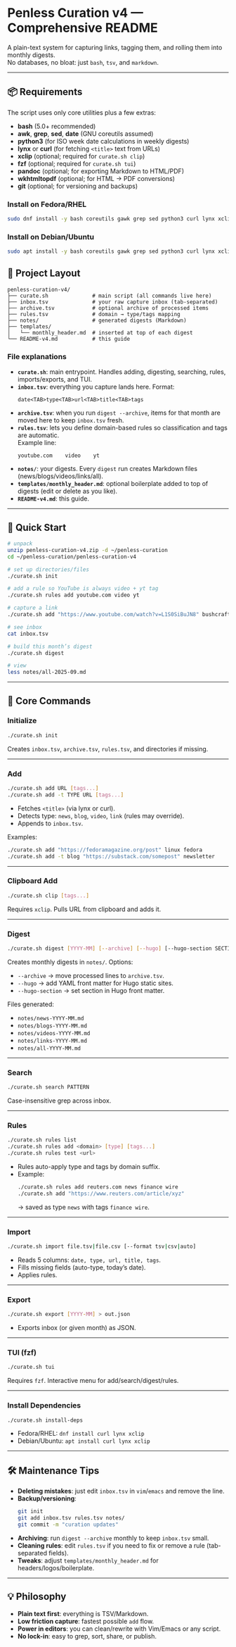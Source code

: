 # Penless Curation v4 — Comprehensive README

A plain-text system for capturing links, tagging them, and rolling them into monthly digests.  
No databases, no bloat: just `bash`, `tsv`, and `markdown`.  

---

## 📦 Requirements

The script uses only core utilities plus a few extras:

- **bash** (5.0+ recommended)
- **awk**, **grep**, **sed**, **date** (GNU coreutils assumed)
- **python3** (for ISO week date calculations in weekly digests)
- **lynx** or **curl** (for fetching `<title>` text from URLs)
- **xclip** (optional; required for `curate.sh clip`)
- **fzf** (optional; required for `curate.sh tui`)
- **pandoc** (optional; for exporting Markdown to HTML/PDF)
- **wkhtmltopdf** (optional; for HTML → PDF conversions)
- **git** (optional; for versioning and backups)

### Install on Fedora/RHEL
```bash
sudo dnf install -y bash coreutils gawk grep sed python3 curl lynx xclip fzf pandoc wkhtmltopdf git
```

### Install on Debian/Ubuntu
```bash
sudo apt install -y bash coreutils gawk grep sed python3 curl lynx xclip fzf pandoc wkhtmltopdf git
```

## 📂 Project Layout

```
penless-curation-v4/
├── curate.sh              # main script (all commands live here)
├── inbox.tsv              # your raw capture inbox (tab-separated)
├── archive.tsv            # optional archive of processed items
├── rules.tsv              # domain → type/tags mapping
├── notes/                 # generated digests (Markdown)
├── templates/
│   └── monthly_header.md  # inserted at top of each digest
└── README-v4.md           # this guide
```

### File explanations
- **`curate.sh`**: main entrypoint. Handles adding, digesting, searching, rules, imports/exports, and TUI.
- **`inbox.tsv`**: everything you capture lands here. Format:  
  ```
  date<TAB>type<TAB>url<TAB>title<TAB>tags
  ```
- **`archive.tsv`**: when you run `digest --archive`, items for that month are moved here to keep `inbox.tsv` fresh.
- **`rules.tsv`**: lets you define domain-based rules so classification and tags are automatic.  
  Example line:  
  ```
  youtube.com    video    yt
  ```
- **`notes/`**: your digests. Every `digest` run creates Markdown files (news/blogs/videos/links/all).
- **`templates/monthly_header.md`**: optional boilerplate added to top of digests (edit or delete as you like).
- **`README-v4.md`**: this guide.

---

## 🚀 Quick Start

```bash
# unpack
unzip penless-curation-v4.zip -d ~/penless-curation
cd ~/penless-curation/penless-curation-v4

# set up directories/files
./curate.sh init

# add a rule so YouTube is always video + yt tag
./curate.sh rules add youtube.com video yt

# capture a link
./curate.sh add "https://www.youtube.com/watch?v=L1S0SiBuJN8" bushcraft

# see inbox
cat inbox.tsv

# build this month’s digest
./curate.sh digest

# view
less notes/all-2025-09.md
```

---

## 🔑 Core Commands

### Initialize
```bash
./curate.sh init
```
Creates `inbox.tsv`, `archive.tsv`, `rules.tsv`, and directories if missing.

---

### Add
```bash
./curate.sh add URL [tags...]
./curate.sh add -t TYPE URL [tags...]
```
- Fetches `<title>` (via lynx or curl).
- Detects type: `news`, `blog`, `video`, `link` (rules may override).
- Appends to `inbox.tsv`.

Examples:
```bash
./curate.sh add "https://fedoramagazine.org/post" linux fedora
./curate.sh add -t blog "https://substack.com/somepost" newsletter
```

---

### Clipboard Add
```bash
./curate.sh clip [tags...]
```
Requires `xclip`. Pulls URL from clipboard and adds it.

---

### Digest
```bash
./curate.sh digest [YYYY-MM] [--archive] [--hugo] [--hugo-section SECTION]
```
Creates monthly digests in `notes/`. Options:
- `--archive` → move processed lines to `archive.tsv`.
- `--hugo` → add YAML front matter for Hugo static sites.
- `--hugo-section` → set section in Hugo front matter.

Files generated:
- `notes/news-YYYY-MM.md`
- `notes/blogs-YYYY-MM.md`
- `notes/videos-YYYY-MM.md`
- `notes/links-YYYY-MM.md`
- `notes/all-YYYY-MM.md`

---

### Search
```bash
./curate.sh search PATTERN
```
Case-insensitive grep across inbox.

---

### Rules
```bash
./curate.sh rules list
./curate.sh rules add <domain> [type] [tags...]
./curate.sh rules test <url>
```
- Rules auto-apply type and tags by domain suffix.
- Example:
  ```bash
  ./curate.sh rules add reuters.com news finance wire
  ./curate.sh add "https://www.reuters.com/article/xyz"
  ```
  → saved as type `news` with tags `finance wire`.

---

### Import
```bash
./curate.sh import file.tsv|file.csv [--format tsv|csv|auto]
```
- Reads 5 columns: `date, type, url, title, tags`.
- Fills missing fields (auto-type, today’s date).
- Applies rules.

---

### Export
```bash
./curate.sh export [YYYY-MM] > out.json
```
- Exports inbox (or given month) as JSON.

---

### TUI (fzf)
```bash
./curate.sh tui
```
Requires `fzf`. Interactive menu for add/search/digest/rules.

---

### Install Dependencies
```bash
./curate.sh install-deps
```
- Fedora/RHEL: `dnf install curl lynx xclip`
- Debian/Ubuntu: `apt install curl lynx xclip`

---

## 🛠 Maintenance Tips

- **Deleting mistakes**: just edit `inbox.tsv` in `vim`/`emacs` and remove the line.
- **Backup/versioning**:  
  ```bash
  git init
  git add inbox.tsv rules.tsv notes/
  git commit -m "curation updates"
  ```
- **Archiving**: run `digest --archive` monthly to keep `inbox.tsv` small.
- **Cleaning rules**: edit `rules.tsv` if you need to fix or remove a rule (tab-separated fields).
- **Tweaks**: adjust `templates/monthly_header.md` for headers/logos/boilerplate.

---

## 💡 Philosophy
- **Plain text first**: everything is TSV/Markdown.
- **Low friction capture**: fastest possible `add` flow.
- **Power in editors**: you can clean/rewrite with Vim/Emacs or any script.
- **No lock-in**: easy to grep, sort, share, or publish.
